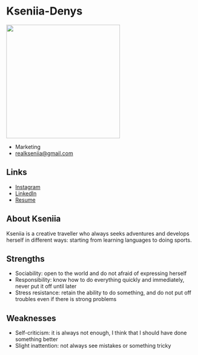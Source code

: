 # Kseniia-Denys

<img src="./kseniiadenys.jpg" width="300">

- Marketing
- realkseniia@gmail.com

## Links

- [Instagram](https://instagram.com/iamtheksu?igshid=YmMyMTA2M2Y=)
- [LinkedIn](https://www.linkedin.com/in/kseniia-denys-03156a220)
- [Resume](https://drive.google.com/file/d/1Ibn4xcx8ujT04zzE1YGr2_p9rb6GFyLZ/view?usp=sharing)

## About Kseniia

Kseniia is a creative traveller who always seeks adventures and develops herself in different ways: starting from learning languages to doing sports.

## Strengths

- Sociability: open to the world and do not afraid of expressing herself
- Responsibility: know how to do everything quickly and immediately, never put it off until later
- Stress resistance: retain the ability to do something, and do not put off troubles even if there is strong problems

## Weaknesses

- Self-criticism: it is always not enough, I think that I should have done something better
- Slight inattention: not always see mistakes or something tricky
